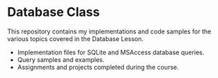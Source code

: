 # Database Class

This repository contains my implementations and code samples for the various topics covered in the Database Lesson.

- Implementation files for SQLite and MSAccess database queries.
- Query samples and examples.
- Assignments and projects completed during the course.
